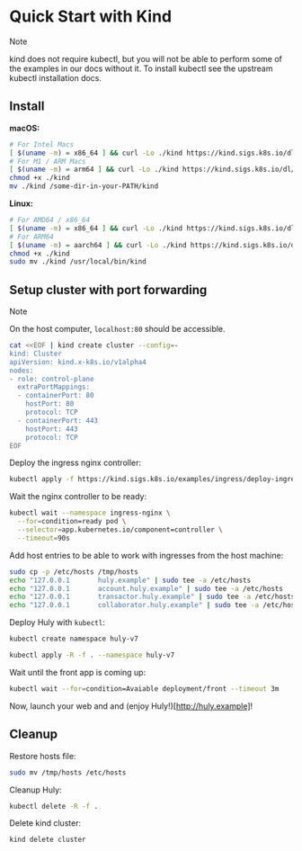 # Quick Start with Kind
> [!NOTE]
> kind does not require kubectl, but you will not be able to perform some of the examples in our docs without it. To install kubectl see the upstream kubectl installation docs.

## Install 

**macOS:**
```bash
# For Intel Macs
[ $(uname -m) = x86_64 ] && curl -Lo ./kind https://kind.sigs.k8s.io/dl/v0.26.0/kind-darwin-amd64
# For M1 / ARM Macs
[ $(uname -m) = arm64 ] && curl -Lo ./kind https://kind.sigs.k8s.io/dl/v0.26.0/kind-darwin-arm64
chmod +x ./kind
mv ./kind /some-dir-in-your-PATH/kind
```

**Linux:**
```bash
# For AMD64 / x86_64
[ $(uname -m) = x86_64 ] && curl -Lo ./kind https://kind.sigs.k8s.io/dl/v0.26.0/kind-linux-amd64
# For ARM64
[ $(uname -m) = aarch64 ] && curl -Lo ./kind https://kind.sigs.k8s.io/dl/v0.26.0/kind-linux-arm64
chmod +x ./kind
sudo mv ./kind /usr/local/bin/kind
```

## Setup cluster with port forwarding 

> [!NOTE]
> On the host computer, `localhost:80` should be accessible.

```bash
cat <<EOF | kind create cluster --config=-
kind: Cluster
apiVersion: kind.x-k8s.io/v1alpha4
nodes:
- role: control-plane
  extraPortMappings:
  - containerPort: 80
    hostPort: 80
    protocol: TCP
  - containerPort: 443
    hostPort: 443
    protocol: TCP
EOF
```

Deploy the ingress nginx controller:
```bash
kubectl apply -f https://kind.sigs.k8s.io/examples/ingress/deploy-ingress-nginx.yaml
```

Wait the nginx controller to be ready:
```bash
kubectl wait --namespace ingress-nginx \
  --for=condition=ready pod \
  --selector=app.kubernetes.io/component=controller \
  --timeout=90s
```

Add host entries to be able to work with ingresses from the host machine:
```bash
sudo cp -p /etc/hosts /tmp/hosts
echo "127.0.0.1       huly.example" | sudo tee -a /etc/hosts
echo "127.0.0.1       account.huly.example" | sudo tee -a /etc/hosts
echo "127.0.0.1       transactor.huly.example" | sudo tee -a /etc/hosts
echo "127.0.0.1       collaborator.huly.example" | sudo tee -a /etc/hosts
```

Deploy Huly with `kubectl`:

```bash
kubectl create namespace huly-v7

kubectl apply -R -f . --namespace huly-v7
```

Wait until the front app is coming up:
```bash
kubectl wait --for=condition=Avaiable deployment/front --timeout 3m
```

Now, launch your web and and (enjoy Huly!)[http://huly.example]!


## Cleanup

Restore hosts file:
```bash
sudo mv /tmp/hosts /etc/hosts
```

Cleanup Huly:
```bash
kubectl delete -R -f .
```

Delete kind cluster:
```bash
kind delete cluster
```